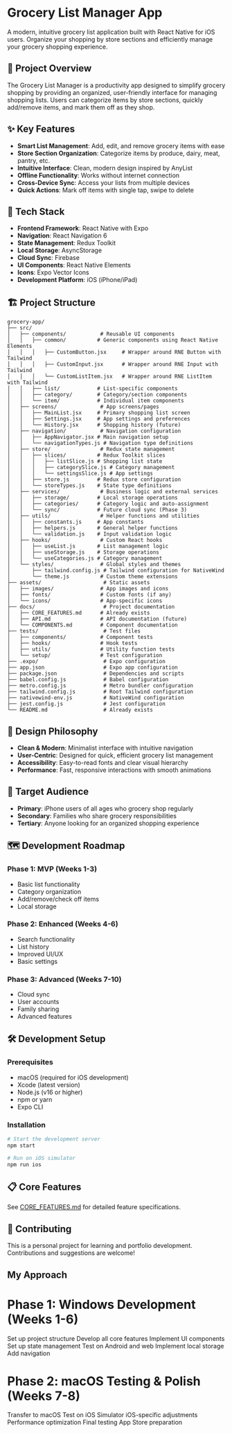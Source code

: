 # Grocery List Manager App

A modern, intuitive grocery list application built with React Native for iOS users. Organize your shopping by store sections and efficiently manage your grocery shopping experience.

## 🎯 Project Overview

The Grocery List Manager is a productivity app designed to simplify grocery shopping by providing an organized, user-friendly interface for managing shopping lists. Users can categorize items by store sections, quickly add/remove items, and mark them off as they shop.

## ✨ Key Features

- **Smart List Management**: Add, edit, and remove grocery items with ease
- **Store Section Organization**: Categorize items by produce, dairy, meat, pantry, etc.
- **Intuitive Interface**: Clean, modern design inspired by AnyList
- **Offline Functionality**: Works without internet connection
- **Cross-Device Sync**: Access your lists from multiple devices
- **Quick Actions**: Mark off items with single tap, swipe to delete

## 🚀 Tech Stack

- **Frontend Framework**: React Native with Expo
- **Navigation**: React Navigation 6
- **State Management**: Redux Toolkit
- **Local Storage**: AsyncStorage
- **Cloud Sync**: Firebase
- **UI Components**: React Native Elements
- **Icons**: Expo Vector Icons
- **Development Platform**: iOS (iPhone/iPad)

## 🏗️ Project Structure

```
grocery-app/
├── src/
│   ├── components/           # Reusable UI components
│   │   ├── common/          # Generic components using React Native Elements
│   │   │   ├── CustomButton.jsx     # Wrapper around RNE Button with Tailwind
│   │   │   ├── CustomInput.jsx      # Wrapper around RNE Input with Tailwind
│   │   │   └── CustomListItem.jsx   # Wrapper around RNE ListItem with Tailwind
│   │   ├── list/            # List-specific components
│   │   ├── category/        # Category/section components
│   │   └── item/            # Individual item components
│   ├── screens/              # App screens/pages
│   │   ├── MainList.jsx     # Primary shopping list screen
│   │   ├── Settings.jsx     # App settings and preferences
│   │   └── History.jsx      # Shopping history (future)
│   ├── navigation/           # Navigation configuration
│   │   ├── AppNavigator.jsx # Main navigation setup
│   │   └── navigationTypes.js # Navigation type definitions
│   ├── store/                # Redux state management
│   │   ├── slices/          # Redux Toolkit slices
│   │   │   ├── listSlice.js # Shopping list state
│   │   │   ├── categorySlice.js # Category management
│   │   │   └── settingsSlice.js # App settings
│   │   ├── store.js         # Redux store configuration
│   │   └── storeTypes.js    # State type definitions
│   ├── services/             # Business logic and external services
│   │   ├── storage/         # Local storage operations
│   │   ├── categories/      # Category logic and auto-assignment
│   │   └── sync/            # Future cloud sync (Phase 3)
│   ├── utils/                # Helper functions and utilities
│   │   ├── constants.js     # App constants
│   │   ├── helpers.js       # General helper functions
│   │   └── validation.js    # Input validation logic
│   ├── hooks/                # Custom React hooks
│   │   ├── useList.js       # List management logic
│   │   ├── useStorage.js    # Storage operations
│   │   └── useCategories.js # Category management
│   └── styles/               # Global styles and themes
│       ├── tailwind.config.js # Tailwind configuration for NativeWind
│       └── theme.js          # Custom theme extensions
├── assets/                    # Static assets
│   ├── images/               # App images and icons
│   ├── fonts/                # Custom fonts (if any)
│   └── icons/                # App-specific icons
├── docs/                      # Project documentation
│   ├── CORE_FEATURES.md      # Already exists
│   ├── API.md                # API documentation (future)
│   └── COMPONENTS.md         # Component documentation
├── tests/                     # Test files
│   ├── components/           # Component tests
│   ├── hooks/                # Hook tests
│   ├── utils/                # Utility function tests
│   └── setup/                # Test configuration
├── .expo/                     # Expo configuration
├── app.json                   # Expo app configuration
├── package.json               # Dependencies and scripts
├── babel.config.js            # Babel configuration
├── metro.config.js            # Metro bundler configuration
├── tailwind.config.js         # Root Tailwind configuration
├── nativewind-env.js          # NativeWind configuration
├── jest.config.js             # Jest configuration
└── README.md                  # Already exists
```

## 🎨 Design Philosophy

- **Clean & Modern**: Minimalist interface with intuitive navigation
- **User-Centric**: Designed for quick, efficient grocery list management
- **Accessibility**: Easy-to-read fonts and clear visual hierarchy
- **Performance**: Fast, responsive interactions with smooth animations

## 📱 Target Audience

- **Primary**: iPhone users of all ages who grocery shop regularly
- **Secondary**: Families who share grocery responsibilities
- **Tertiary**: Anyone looking for an organized shopping experience

## 🗺️ Development Roadmap

### Phase 1: MVP (Weeks 1-3)

- Basic list functionality
- Category organization
- Add/remove/check off items
- Local storage

### Phase 2: Enhanced (Weeks 4-6)

- Search functionality
- List history
- Improved UI/UX
- Basic settings

### Phase 3: Advanced (Weeks 7-10)

- Cloud sync
- User accounts
- Family sharing
- Advanced features

## 🛠️ Development Setup

### Prerequisites

- macOS (required for iOS development)
- Xcode (latest version)
- Node.js (v16 or higher)
- npm or yarn
- Expo CLI

### Installation

```bash
# Start the development server
npm start

# Run on iOS simulator
npm run ios
```

## 📋 Core Features

See [CORE_FEATURES.md](./docs/CORE_FEATURES.md) for detailed feature specifications.

## 🤝 Contributing

This is a personal project for learning and portfolio development. Contributions and suggestions are welcome!

## My Approach

# Phase 1: Windows Development (Weeks 1-6)

Set up project structure
Develop all core features
Implement UI components
Set up state management
Test on Android and web
Implement local storage
Add navigation

# Phase 2: macOS Testing & Polish (Weeks 7-8)

Transfer to macOS
Test on iOS Simulator
iOS-specific adjustments
Performance optimization
Final testing
App Store preparation

<!-- Initialize the Expo project with the right configuration
Install dependencies (React Native Elements, NativeWind, Redux Toolkit, etc.)
Set up the folder structure as outlined above
Configure NativeWind for Tailwind CSS support
Set up Jest testing infrastructure
Create basic component templates using React Native Elements
The beauty of this setup is that you'll be able to:
Develop rapidly with pre-built components
Style quickly using familiar Tailwind classes
Test thoroughly from the start
Scale easily as you add more features -->
